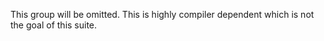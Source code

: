 This group will be omitted. This is highly compiler dependent which is not the goal of this suite.  